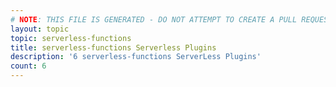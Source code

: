 ```yaml
---
# NOTE: THIS FILE IS GENERATED - DO NOT ATTEMPT TO CREATE A PULL REQUEST TO UPDATE THE DATA. 
layout: topic
topic: serverless-functions
title: serverless-functions Serverless Plugins
description: '6 serverless-functions ServerLess Plugins'
count: 6
---
```

